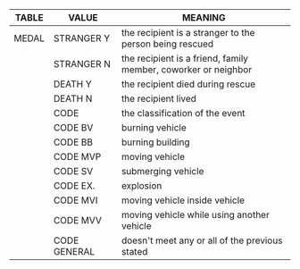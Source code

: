 | **TABLE** | **VALUE**    | **MEANING**                                                    |
|-----------|--------------|----------------------------------------------------------------|
| MEDAL     | STRANGER Y   | the recipient is a stranger to the person being rescued        |
|           | STRANGER N   | the recipient is a friend, family member, coworker or neighbor |
|           | DEATH Y      | the recipient died during rescue                               |
|           | DEATH N      | the recipient lived                                            |
|           | CODE         | the classification of the event                                |
|           | CODE BV      | burning vehicle                                                |
|           | CODE BB      | burning building                                               |
|           | CODE MVP     | moving vehicle                                                 |
|           | CODE SV      | submerging vehicle                                             |
|           | CODE EX.     | explosion                                                      |
|           | CODE MVI     | moving vehicle inside vehicle                                  |
|           | CODE MVV     | moving vehicle while using another vehicle                     |
|           | CODE GENERAL | doesn't meet any or all of the previous stated                 |